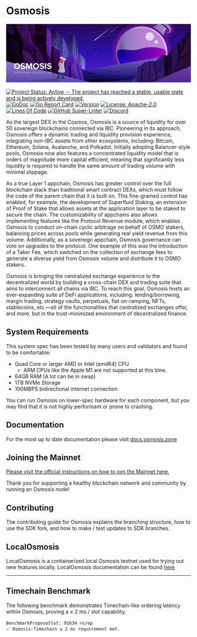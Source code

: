 # Osmosis

![Banner!](assets/banner.png)

[![Project Status: Active -- The project has reached a stable, usable
state and is being actively
developed.](https://img.shields.io/badge/repo%20status-Active-green.svg?style=flat-square)](https://www.repostatus.org/#active)
[![GoDoc](https://img.shields.io/badge/godoc-reference-blue?style=flat-square&logo=go)](https://pkg.go.dev/github.com/osmosis-labs/osmosis/v11)
[![Go Report
Card](https://goreportcard.com/badge/github.com/osmosis-labs/osmosis?style=flat-square)](https://goreportcard.com/report/github.com/osmosis-labs/osmosis/v11)
[![Version](https://img.shields.io/github/tag/osmosis-labs/osmosis.svg?style=flat-square)](https://github.com/osmosis-labs/osmosis/releases/latest)
[![License:
Apache-2.0](https://img.shields.io/github/license/osmosis-labs/osmosis.svg?style=flat-square)](https://github.com/osmosis-labs/osmosis/blob/main/LICENSE)
[![Lines Of
Code](https://img.shields.io/tokei/lines/github/osmosis-labs/osmosis?style=flat-square)](https://github.com/osmosis-labs/osmosis)
[![GitHub
Super-Linter](https://img.shields.io/github/actions/workflow/status/osmosis-labs/osmosis/lint.yml?style=flat-square&label=Lint)](https://github.com/marketplace/actions/super-linter)
[![Discord](https://badgen.net/badge/icon/discord?icon=discord&label)](https://discord.gg/osmosis)

As the largest DEX in the Cosmos, Osmosis is a source of liquidity for over 50 sovereign blockchains connected via IBC. Pioneering in its approach, Osmosis offers a dynamic trading and liquidity provision experience, integrating non-IBC assets from other ecosystems, including: Bitcoin, Ethereum, Solana, Avalanche, and Polkadot. Initially adopting Balancer-style pools, Osmosis now also features a concentrated liquidity model that is orders of magnitude more capital efficient, meaning that significantly less liquidity is required to handle the same amount of trading volume with minimal slippage.

As a true Layer 1 appchain, Osmosis has greater control over the full blockchain stack than traditional smart contract DEXs, which must follow the code of the parent chain that it is built on. This fine-grained control has enabled, for example, the development of Superfluid Staking, an extension of Proof of Stake that allows assets at the application layer to be staked to secure the chain. The customizability of appchains also allows implementing features like the Protocol Revenue module, which enables Osmosis to conduct on-chain cyclic arbitrage on behalf of OSMO stakers, balancing prices across pools while generating real yield revenue from this volume. Additionally, as a sovereign appchain, Osmosis governance can vote on upgrades to the protocol. One example of this was the introduction of a Taker Fee, which switched on the collection of exchange fees to generate a diverse yield from Osmosis volume and distribute it to OSMO stakers.

Osmosis is bringing the centralized exchange experience to the decentralized world by building a cross-chain DEX and trading suite that aims to interconnect all chains via IBC. To reach this goal, Osmosis hosts an ever-expanding suite of DeFi applications, including: lending/borrowing, margin trading, strategy vaults, perpetuals, fiat on-ramping, NFTs, stablecoins, etc.—all of the functionalities that centralized exchanges offer, and more, but in the trust-minimized environment of decentralized finance.

## System Requirements

This system spec has been tested by many users and validators and found
to be comfortable:

- Quad Core or larger AMD or Intel (amd64) CPU
  - ARM CPUs like the Apple M1 are not supported at this time.
- 64GB RAM (A lot can be in swap)
- 1TB NVMe Storage
- 100MBPS bidirectional internet connection

You can run Osmosis on lower-spec hardware for each component, but you
may find that it is not highly performant or prone to crashing.

## Documentation

For the most up to date documentation please visit
[docs.osmosis.zone](https://docs.osmosis.zone/)

## Joining the Mainnet

[Please visit the official instructions on how to join the Mainnet
here.](https://docs.osmosis.zone/overview/validate/joining-mainnet)

Thank you for supporting a healthy blockchain network and community by
running an Osmosis node!

## Contributing

The contributing guide for Osmosis explains the branching structure, how
to use the SDK fork, and how to make / test updates to SDK branches.

## LocalOsmosis

LocalOsmosis is a containerized local Osmosis testnet used for trying out new features locally. 
LocalOsmosis documentation can be found [here](https://github.com/osmosis-labs/osmosis/tree/main/tests/localosmosis)

---

## Timechain Benchmark

The following benchmark demonstrates Timechain-like ordering latency within Osmosis, proving a ≤ 2 ms / slot capability.

```
BenchmarkProposeSlot: 91634 ns/op
✅ Osmosis-Timechain ≤ 2 ms requirement met.
```
